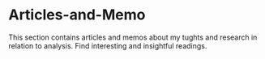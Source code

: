 # Articles-and-Memo
This section contains articles and memos about my tughts and research in relation to analysis. Find interesting and insightful readings.
